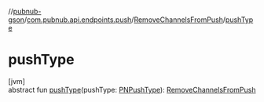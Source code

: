 //[pubnub-gson](../../../index.md)/[com.pubnub.api.endpoints.push](../index.md)/[RemoveChannelsFromPush](index.md)/[pushType](push-type.md)

# pushType

[jvm]\
abstract fun [pushType](push-type.md)(pushType: [PNPushType](../../../../pubnub-core/pubnub-core-api/pubnub-core-api/com.pubnub.api.enums/-p-n-push-type/index.md)): [RemoveChannelsFromPush](index.md)
